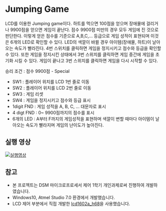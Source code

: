 # Jumping Game

LCD를 이용한 Jumping game이다. 하트를 먹으면 100점을 얻으며 장애물에 걸리거나 9900점을 얻으면 게임이 끝난다. 점수 9900점 미만의 경우 모두 게임에 진 것으로 판단한다. 이렇게 얻은 점수를 기준으로 A,B,C,... 등급으로 게임 성적이 표현되며 이것은 6개의 LED로 확인할 수 있다. LED의 색깔이 바뀔 경우 아이템(장애물, 하트)이 날아오는 속도가 빨라진다. 4번 스위치를 클릭하면 게임을 정지시키고 점수와 등급을 확인할 수 있다. 또한 게임을 정지시킨 상태에서 3번 스위치를 클릭하면 게임 중간에 게임을 초기화 시킬 수 있다. 게임이 끝나고 3번 스위치를 클릭하면 게임을 다시 시작할 수 있다.

승리 조건 : 점수 9900점 - Special

- SW1 : 플레이어 위치를 LCD 1번 줄로 이동
- SW2 : 플레이어 위치를 LCD 2번 줄로 이동
- SW3 : 게임 리셋
- SW4 : 게임을 정지시키고 점수와 등급 표시
- 1digit FND : 게임 성적을 A, B, C, ... 대문자로 표시
- 4 digt FND : 0~ 9900점까지의 점수를 표시
- 6개의 LED : A부터 F까지의 게임성적을 표현하며 색깔이 변할 때마다 아이템이 날아오는 속도가 빨라지며 게임의 난이도가 높아진다.

## 실행 영상

[![실행영상](https://img.youtube.com/vi/pWAIyiOyeyk/0.jpg)](https://youtu.be/pWAIyiOyeyk)

## 참고

- 본 프로젝트는 DSM 마이크로프로세서 제어 1학기 개인과제로써 진행하여 개발하였습니다.
- Windows10, Atmel Studio 7.0 환경에서 개발했습니다.
- LCD 제어 부분에서 직접 개발한 [lcd1602a_h68](https://github.com/yunseo-h68/lcd1602a_h68)을 사용했습니다.
